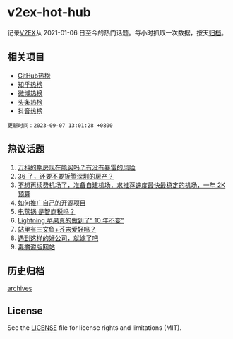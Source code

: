 # v2ex-hot-hub

 记录[V2EX](https://www.v2ex.com/)从 2021-01-06 日至今的热门话题。每小时抓取一次数据，按天[归档](archives)。
 
 ## 相关项目

- [GitHub热榜](https://github.com/it985/github-hot-hub)
- [知乎热榜](https://github.com/it985/zhihu-hot-hub)
- [微博热榜](https://github.com/it985/weibo-hot-hub)
- [头条热榜](https://github.com/it985/toutiao-hot-hub)
- [抖音热榜](https://github.com/it985/douyin-hot-hub)


 `更新时间：2023-09-07 13:01:28 +0800`

## 热议话题

1. [万科的期房现在能买吗？有没有暴雷的风险](https://www.v2ex.com/t/971586)
1. [36 了，还要不要折腾深圳的房产？](https://www.v2ex.com/t/971403)
1. [不想再续费机场了，准备自建机场，求推荐速度最快最稳定的机场，一年 2K 预算](https://www.v2ex.com/t/971514)
1. [如何推广自己的开源项目](https://www.v2ex.com/t/971509)
1. [电蒸锅 是智商税吗？](https://www.v2ex.com/t/971448)
1. [Lightning 苹果真的做到了“ 10 年不变”](https://www.v2ex.com/t/971500)
1. [站里有三文鱼+芥末爱好吗？](https://www.v2ex.com/t/971507)
1. [遇到这样的好公司，就嫁了吧](https://www.v2ex.com/t/971630)
1. [毒瘤盗版网站](https://www.v2ex.com/t/971583)

## 历史归档

[archives](archives)

## License

See the [LICENSE](LICENSE) file for license rights and limitations (MIT).
